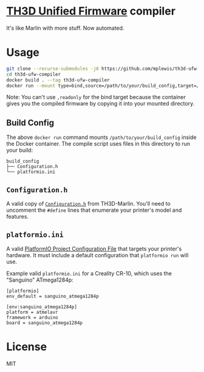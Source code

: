 # [TH3D Unified Firmware](https://github.com/houseofbugs/TH3D-Marlin) compiler

It's like Marlin with more stuff. Now automated.

# Usage

```sh
git clone --recurse-submodules -j8 https://github.com/mplewis/th3d-ufw-compiler
cd th3d-ufw-compiler
docker build . --tag th3d-ufw-compiler
docker run --mount type=bind,source=/path/to/your/build_config,target=/config th3d-ufw-compiler
```

Note: You can't use `,readonly` for the bind target because the container gives you the compiled firmware by copying it into your mounted directory.

## Build Config

The above `docker run` command mounts `/path/to/your/build_config` inside the Docker container. The compile script uses files in this directory to run your build:

```
build_config
├── Configuration.h
└── platformio.ini
```

## `Configuration.h`

A valid copy of [`Configuration.h`](https://github.com/houseofbugs/TH3D-Marlin/blob/23b773ad8d067462de155fc9aeee2936bc4e4624/TH3DUF/Configuration.h) from TH3D-Marlin. You'll need to uncomment the `#define` lines that enumerate your printer's model and features.

## `platformio.ini`

A valid [PlatformIO Project Configuration File](http://docs.platformio.org/en/latest/projectconf.html) that targets your printer's hardware. It must include a default configuration that `platformio run` will use.

Example valid `platformio.ini` for a Creality CR-10, which uses the "Sanguino" ATmega1284p:

```
[platformio]
env_default = sanguino_atmega1284p

[env:sanguino_atmega1284p]
platform = atmelavr
framework = arduino
board = sanguino_atmega1284p
```

# License

MIT
